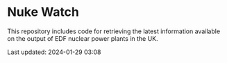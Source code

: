 # Nuke Watch

This repository includes code for retrieving the latest information available on the output of EDF nuclear power plants in the UK.

Last updated: 2024-01-29 03:08